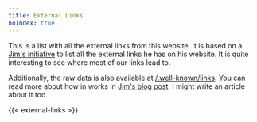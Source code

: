```yaml
---
title: External Links
noIndex: true
---
```


This is a list with all the external links from this website. It is based on a [Jim's initiative](https://blog.jim-nielsen.com/about/external-links) to list all the external links he has on his website. It is quite interesting to see where most of our links lead to.

Additionally, the raw data is also available at [/.well-known/links](/.well-known/links). You can read more about how in works in [Jim's blog post](https://blog.jim-nielsen.com/2022/well-known-links-resource/). I might write an article about it too.

{{< external-links >}}
